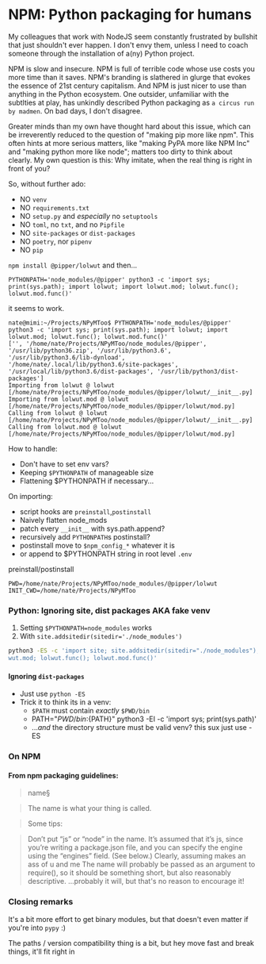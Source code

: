 # NPM: Python packaging for humans
My colleagues that work with NodeJS seem constantly frustrated by bullshit that just shouldn't ever happen. I don't envy them, unless I need to coach someone through the installation of a(ny) Python project.

NPM is slow and insecure. NPM is full of terrible code whose use costs you more time than it saves. NPM's branding is slathered in glurge that evokes the essence of 21st century capitalism. And NPM is just nicer to use than anything in the Python ecosystem. One outsider, unfamiliar with the subtlties at play, has unkindly described Python packaging as `a circus run by madmen`. On bad days, I don't disagree.

Greater minds than my own have thought hard about this issue, which can be irreverently reduced to the question of "making pip more like npm". This often hints at more serious matters, like "making PyPA more like NPM Inc" and "making python more like node"; matters too dirty to think about clearly. My own question is this: Why imitate, when the real thing is right in front of you?

So, without further ado:
- NO `venv`
- NO `requirements.txt`
- NO `setup.py` and *especially* no `setuptools`
- NO `toml`, no `txt`, and no `Pipfile`
- NO `site-packages` or `dist-packages`
- NO `poetry`, nor `pipenv`
- NO `pip`


`npm install @pipper/lolwut` and then...
```
PYTHONPATH='node_modules/@pipper' python3 -c 'import sys; print(sys.path); import lolwut; import lolwut.mod; lolwut.func(); lolwut.mod.func()' 
```

it seems to work.
```
nate@mimi:~/Projects/NPyMToo$ PYTHONPATH='node_modules/@pipper' python3 -c 'import sys; print(sys.path); import lolwut; import lolwut.mod; lolwut.func(); lolwut.mod.func()'
['', '/home/nate/Projects/NPyMToo/node_modules/@pipper', '/usr/lib/python36.zip', '/usr/lib/python3.6', '/usr/lib/python3.6/lib-dynload', '/home/nate/.local/lib/python3.6/site-packages', '/usr/local/lib/python3.6/dist-packages', '/usr/lib/python3/dist-packages']
Importing from lolwut @ lolwut [/home/nate/Projects/NPyMToo/node_modules/@pipper/lolwut/__init__.py]
Importing from lolwut.mod @ lolwut [/home/nate/Projects/NPyMToo/node_modules/@pipper/lolwut/mod.py]
Calling from lolwut @ lolwut [/home/nate/Projects/NPyMToo/node_modules/@pipper/lolwut/__init__.py]
Calling from lolwut.mod @ lolwut [/home/nate/Projects/NPyMToo/node_modules/@pipper/lolwut/mod.py]
```

How to handle:
- Don't have to set env vars?
- Keeping `$PYTHONPATH` of manageable size
- Flattening $PYTHONPATH if necessary...


On importing:
- script hooks are `preinstall`,`postinstall`
- Naively flatten node_mods
- patch every `__init__` with sys.path.append?
- recursively add `PYTHONPATH`s postinstall?
- postinstall move to `$npm_config_*` whatever it is
- or append to $PYTHONPATH string in root level `.env`

preinstall/postinstall
```
PWD=/home/nate/Projects/NPyMToo/node_modules/@pipper/lolwut
INIT_CWD=/home/nate/Projects/NPyMToo
```

### Python: Ignoring site, dist packages AKA fake venv
1. Setting `$PYTHONPATH=node_modules` works
2. With `site.addsitedir(sitedir='./node_modules')`

```bash
python3 -ES -c 'import site; site.addsitedir(sitedir="./node_modules"); import sys; print(sys.path); import lolwut; import lol
wut.mod; lolwut.func(); lolwut.mod.func()'
```

#### Ignoring `dist-packages`
- Just use `python -ES`
- Trick it to think its in a venv:
  - `$PATH` must contain *exactly* `$PWD/bin`
  - PATH="${PWD}/bin:${PATH}" python3 -EI  -c 'import sys; print(sys.path)'
  - ...*and* the directory structure must be valid venv? this sux just use -ES

### On NPM
#### From npm packaging guidelines:
> name§

> The name is what your thing is called.

> Some tips:

>    Don’t put “js” or “node” in the name. It’s assumed that it’s js, since you’re writing a package.json file, and you can specify the engine using the “engines” field. (See below.)
Clearly, assuming makes an ass of u and me
>   The name will probably be passed as an argument to require(), so it should be something short, but also reasonably descriptive.
...probably it will, but that's no reason to encourage it!

### Closing remarks
It's a bit more effort to get binary modules, but that doesn't even matter if you're into `pypy` :)

The paths / version compatibility thing is a bit, but hey move fast and break things, it'll fit right in
